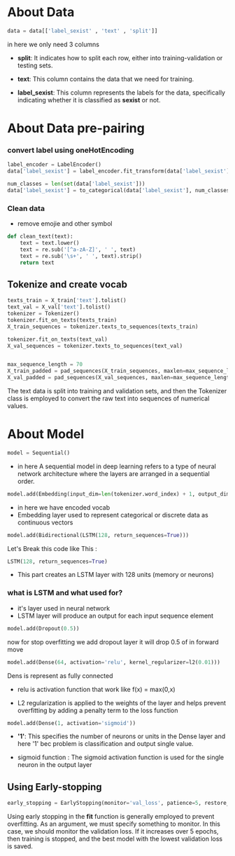 #  About Data 
```py
data = data[['label_sexist' , 'text' , 'split']]
```
in here we only need 3 columns 

* **split**: It indicates how to split each row, either into training-validation or testing sets.

* **text**: This column contains the data that we need for training.

* **label_sexist**: This column represents the labels for the data, specifically indicating whether it is classified as **sexist** or not.

# About Data pre-pairing

### convert label using oneHotEncoding
```py
label_encoder = LabelEncoder()
data['label_sexist'] = label_encoder.fit_transform(data['label_sexist'])

num_classes = len(set(data['label_sexist'])) 
data['label_sexist'] = to_categorical(data['label_sexist'], num_classes=num_classes)
```
### Clean data

* remove emojie and other symbol
```py
def clean_text(text):
    text = text.lower()
    text = re.sub('[^a-zA-Z]', ' ', text)
    text = re.sub('\s+', ' ', text).strip()
    return text

```
## Tokenize and create vocab
```py
texts_train = X_train['text'].tolist()
text_val = X_val['text'].tolist()
tokenizer = Tokenizer()
tokenizer.fit_on_texts(texts_train)
X_train_sequences = tokenizer.texts_to_sequences(texts_train)

tokenizer.fit_on_texts(text_val)
X_val_sequences = tokenizer.texts_to_sequences(text_val)


max_sequence_length = 70  
X_train_padded = pad_sequences(X_train_sequences, maxlen=max_sequence_length)
X_val_padded = pad_sequences(X_val_sequences, maxlen=max_sequence_length)
```
The text data is split into training and validation sets, and then the Tokenizer class is employed to convert the raw text into sequences of numerical values.

# About Model

```py
model = Sequential()
```
* in here A sequential model in deep learning refers to a type of neural network architecture where the layers are arranged in a sequential order.

```py
model.add(Embedding(input_dim=len(tokenizer.word_index) + 1, output_dim=50, input_length=max_sequence_length))

```
* in here we have encoded vocab 
* Embedding layer used to represent categorical or discrete data as continuous vectors

```py
model.add(Bidirectional(LSTM(128, return_sequences=True)))
```
Let's Break this code like This :

```py
LSTM(128, return_sequences=True)
```
* This part creates an LSTM layer with 128 units (memory or neurons)
### what is LSTM and what used for?
* it's layer used in neural network
* LSTM layer will produce an output for each input sequence element

```py
model.add(Dropout(0.5))
```
now for stop overfitting we add dropout layer it will drop 0.5 of in forward move

```py
model.add(Dense(64, activation='relu', kernel_regularizer=l2(0.01)))
```
Dens is represent as fully connected 

* relu is activation function that work like f(x) = max(0,x)

* L2 regularization is applied to the weights of the layer and helps prevent overfitting by adding a penalty term to the loss function

```py
model.add(Dense(1, activation='sigmoid'))

```

* **'1'**: This specifies the number of neurons or units in the Dense layer and here '1' bec problem is classification and output single value.

* sigmoid function : The sigmoid activation function is used for the single neuron in the output layer


## Using Early-stopping 

```py
early_stopping = EarlyStopping(monitor='val_loss', patience=5, restore_best_weights=True) 
```

Using early stopping in the **fit** function is generally employed to prevent overfitting. As an argument, we must specify something to monitor. In this case, we should monitor the validation loss. If it increases over 5 epochs, then training is stopped, and the best model with the lowest validation loss is saved.